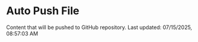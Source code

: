 # Auto Push File

Content that will be pushed to GitHub repository.
Last updated: 07/15/2025, 08:57:03 AM